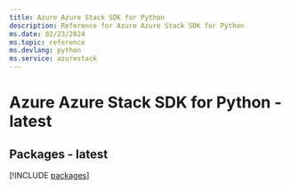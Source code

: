 ```yaml
---
title: Azure Azure Stack SDK for Python
description: Reference for Azure Azure Stack SDK for Python
ms.date: 02/23/2024
ms.topic: reference
ms.devlang: python
ms.service: azurestack
---
```

# Azure Azure Stack SDK for Python - latest
## Packages - latest
[!INCLUDE [packages](azure-stack-index.md)]
